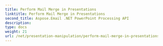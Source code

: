 ```yaml
---
title: Perform Mail Merge in Presentations
linktitle: Perform Mail Merge in Presentations
second_title: Aspose.Email .NET PowerPoint Processing API
description: 
type: docs
weight: 21
url: /net/presentation-manipulation/perform-mail-merge-in-presentations/
---
```

